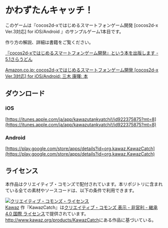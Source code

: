 # かわずたんキャッチ！

このゲームは『cocos2d-xではじめるスマートフォンゲーム開発 [cocos2d-x Ver.3対応] for iOS/Android 』のサンプルゲーム1本目です。

作り方の解説、詳細は書籍をご覧ください。

[『cocos2d-xではじめるスマートフォンゲーム開発』という本を出版します - 5.1さらうどん](http://giginet.hateblo.jp/entry/2014/11/26/185855)

[Amazon.co.jp: cocos2d-xではじめるスマートフォンゲーム開発 [cocos2d-x Ver.3対応] for iOS/Android: 三木 康暉: 本](http://www.amazon.co.jp/exec/obidos/ASIN/4774170550/hatena-blog-22/)

## ダウンロード

### iOS

[https://itunes.apple.com/ja/app/kawazutankyatchi!/id922375875?mt=8](https://itunes.apple.com/ja/app/kawazutankyatchi!/id922375875?mt=8)

### Android

[https://play.google.com/store/apps/details?id=org.kawaz.KawazCatch](https://play.google.com/store/apps/details?id=org.kawaz.KawazCatch)

## ライセンス

本作品はクリエイティブ・コモンズで配付されています。本リポジトリに含まれている全ての素材やソースコードは、以下の条件で利用できます。

<a rel="license" href="http://creativecommons.org/licenses/by-nc-sa/4.0/"><img alt="クリエイティブ・コモンズ・ライセンス" style="border-width:0" src="https://i.creativecommons.org/l/by-nc-sa/4.0/88x31.png" /></a><br /><a xmlns:cc="http://creativecommons.org/ns#" href="http://www.kawaz.org/" property="cc:attributionName" rel="cc:attributionURL">Kawaz</a> 作『<span xmlns:dct="http://purl.org/dc/terms/" property="dct:title">KawazCatch</span>』は<a rel="license" href="http://creativecommons.org/licenses/by-nc-sa/4.0/">クリエイティブ・コモンズ 表示 - 非営利 - 継承 4.0 国際 ライセンス</a>で提供されています。<br /><a xmlns:dct="http://purl.org/dc/terms/" href="http://www.kawaz.org/products/KawazCatch" rel="dct:source">http://www.kawaz.org/products/KawazCatch</a>にある作品に基づいている。
